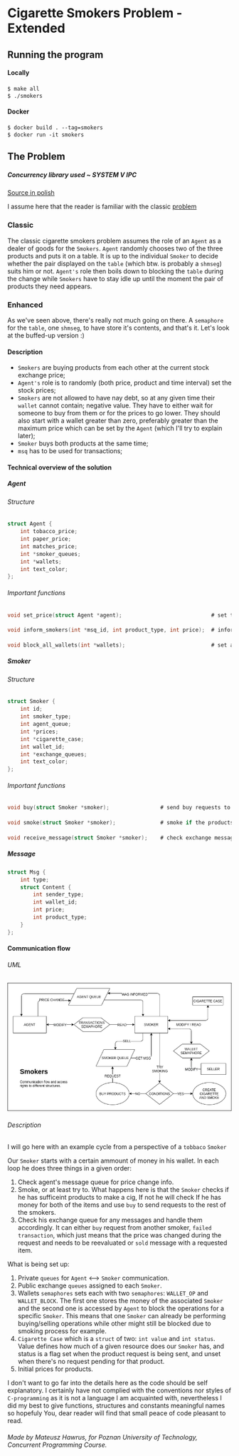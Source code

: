 # Cigarette Smokers Problem - Extended

## Running the program
#### Locally
```
$ make all
$ ./smokers
```
#### Docker
```
$ docker build . --tag=smokers
$ docker run -it smokers
```
## The Problem

##### Concurrency library used ~ SYSTEM V IPC

[Source in polish](http://www.cs.put.poznan.pl/dwawrzyniak/PW/projekty.html#pieciu-kucharzy)

I assume here that the reader is familiar with the classic [problem](https://en.wikipedia.org/wiki/Cigarette_smokers_problem)
### Classic
The classic cigarette smokers problem assumes the role of an `Agent` as a dealer of goods for the `Smokers`.
`Agent` randomly chooses two of the three products and puts it on a table. It is up to the individual `Smoker`
to decide whether the pair displayed on the `table` (which btw. is probably a `shmseg`) suits him or not.
`Agent's` role then boils down to blocking the `table` during the change while `Smokers` have to stay idle
up until the moment the pair of products they need appears.
### Enhanced
As we've seen above, there's really not much going on there. A `semaphore` for the `table`, one `shmseg`,
to have store it's contents, and that's it. Let's look at the buffed-up version :)

#### Description
 - `Smokers` are buying products from each other at the current stock exchange price;
 - `Agent's` role is to randomly (both price, product and time interval) set the stock prices;
 - `Smokers` are not allowed to have nay debt, so at any given time their `wallet` cannot contain;
 negative value. They have to either wait for someone to buy from them or for the prices to go lower.
 They should also start with a wallet greater than zero, preferably greater than the maximum price
 which can be set by the `Agent` (which I'll try to explain later);
 - `Smoker` buys both products at the same time;
 - `msq` has to be used for transactions;

#### Technical overview of the solution

##### Agent
###### Structure
```c
struct Agent {
    int tobacco_price;
    int paper_price;
    int matches_price;
    int *smoker_queues;
    int *wallets;
    int text_color;
};
```
###### Important functions
```c
void set_price(struct Agent *agent);                            # set the randomized price for randomized product

void inform_smokers(int *msq_id, int product_type, int price);  # inform every smoker and make sure they've been informed

void block_all_wallets(int *wallets);                           # set a semaphore untill every smoker has been informed about the price change
```
##### Smoker
###### Structure
```c
struct Smoker {
    int id;
    int smoker_type;
    int agent_queue;
    int *prices;
    int *cigarette_case;
    int wallet_id;
    int *exchange_queues;
    int text_color;
};
```
###### Important functions
```c
void buy(struct Smoker *smoker);                # send buy requests to the respective smokers
    
void smoke(struct Smoker *smoker);              # smoke if the products needed to make a cig are in the cig case

void receive_message(struct Smoker *smoker);    # check exchange message queue for any messages - no priority, just pop
```
##### Message
```c
struct Msg {
    int type;
    struct Content {
        int sender_type;
        int wallet_id;
        int price;
        int product_type;
    }
};
```
#### Communication flow
###### UML
![alt text](UML.png)
###### Description
I will go here with an example cycle from a perspective of a `tobbaco` `Smoker`

Our `Smoker` starts with a certain ammount of money in his wallet. In each loop he does three things in a 
given order:
1. Check agent's message queue for price change info.
2. Smoke, or at least try to. What happens here is that the `Smoker` checks if he has sufficeint products
to make a cig, If not he will check If he has money for both of the items and use `buy` to send requests to
the rest of the smokers.
3. Check his exchange queue for any messages and handle them accordingly. It can either `buy` request from
another smoker, `failed transaction`, which just means that the price was changed during the request and needs 
to be reevaluated or `sold` message with a requested item.

What is being set up:
1. Private `queues` for `Agent` <--> `Smoker` communication.
2. Public exchange `queues` assigned to each `Smoker`.
3. Wallets `semaphores` sets each with two `semaphores`: `WALLET_OP` and  `WALLET_BLOCK`. The first one
stores the money of the associated `Smoker` and the second one is accessed by `Agent` to block the operations
for a specific `Smoker`. This means that one `Smoker` can already be performing buying/selling operations
while other might still be blocked due to smoking process for example.
4. `Cigarette Case` which is a `struct` of two: `int value` and `int status`. Value defines how much of a given
resource does our `Smoker` has, and status is a flag set when the product request is being sent, and unset when
there's no request pending for that product.
5. Initial prices for products.

I don't want to go far into the details here as the code should be self explanatory. I certainly have 
not complied with the conventions nor styles of `C-programming` as it is not a language I am acquainted with, 
nevertheless I did my best to give functions, structures and constants meaningful names so hopefuly You, dear 
reader will find that small peace of code pleasant to read.

###### *Made by Mateusz Hawrus, for Poznan University of Technology, Concurrent Programming Course.*
